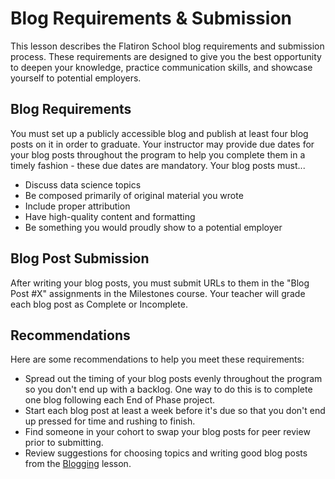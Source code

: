 # Blog Requirements & Submission

This lesson describes the Flatiron School blog requirements and submission process. These requirements are designed to give you the best opportunity to deepen your knowledge, practice communication skills, and showcase yourself to potential employers.

## Blog Requirements

You must set up a publicly accessible blog and publish at least four blog posts on it in order to graduate. Your instructor may provide due dates for your blog posts throughout the program to help you complete them in a timely fashion - these due dates are mandatory. Your blog posts must...

* Discuss data science topics
* Be composed primarily of original material you wrote
* Include proper attribution
* Have high-quality content and formatting
* Be something you would proudly show to a potential employer

## Blog Post Submission

After writing your blog posts, you must submit URLs to them in the "Blog Post #X" assignments in the Milestones course. Your teacher will grade each blog post as Complete or Incomplete.

## Recommendations

Here are some recommendations to help you meet these requirements:

* Spread out the timing of your blog posts evenly throughout the program so you don't end up with a backlog. One way to do this is to complete one blog following each End of Phase project.
* Start each blog post at least a week before it's due so that you don't end up pressed for time and rushing to finish.
* Find someone in your cohort to swap your blog posts for peer review prior to submitting.
* Review suggestions for choosing topics and writing good blog posts from the [Blogging][] lesson.

[Blogging]: https://github.com/learn-co-curriculum/dsc-welcome-blogging-v2-1
